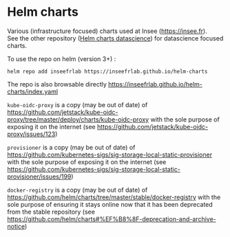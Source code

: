 # Helm charts

Various (infrastructure focused) charts used at Insee (https://insee.fr).  
See the other repository ([Helm charts datascience](https://github.com/inseefrlab/helm-charts-datascience)) for datascience focused charts.

To use the repo on helm (version 3+) :

```
helm repo add inseefrlab https://inseefrlab.github.io/helm-charts
```

The repo is also browsable directly https://inseefrlab.github.io/helm-charts/index.yaml

`kube-oidc-proxy` is a copy (may be out of date) of https://github.com/jetstack/kube-oidc-proxy/tree/master/deploy/charts/kube-oidc-proxy with the sole purpose of exposing it on the internet (see https://github.com/jetstack/kube-oidc-proxy/issues/123)

`provisioner` is a copy (may be out of date) of https://github.com/kubernetes-sigs/sig-storage-local-static-provisioner with the sole purpose of exposing it on the internet (see https://github.com/kubernetes-sigs/sig-storage-local-static-provisioner/issues/199)

`docker-registry` is a copy (may be out of date) of https://github.com/helm/charts/tree/master/stable/docker-registry with the sole purpose of ensuring it stays online now that it has been deprecated from the stable repository (see https://github.com/helm/charts#%EF%B8%8F-deprecation-and-archive-notice)
